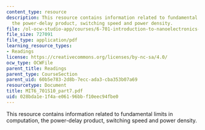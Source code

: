 ```yaml
---
content_type: resource
description: This resource contains information related to fundamental limits in computation,
  the power-delay product, switching speed and power density.
file: /ol-ocw-studio-app/courses/6-701-introduction-to-nanoelectronics-spring-2010/028bda1e1f4ae06196bbf10eec94fbe0_MIT6_701S10_part7.pdf
file_size: 727091
file_type: application/pdf
learning_resource_types:
- Readings
license: https://creativecommons.org/licenses/by-nc-sa/4.0/
ocw_type: OCWFile
parent_title: Readings
parent_type: CourseSection
parent_uid: 60b5e783-2d8b-7ecc-ada3-cba353b07a69
resourcetype: Document
title: MIT6_701S10_part7.pdf
uid: 028bda1e-1f4a-e061-96bb-f10eec94fbe0
---
```

This resource contains information related to fundamental limits in computation, the power-delay product, switching speed and power density.